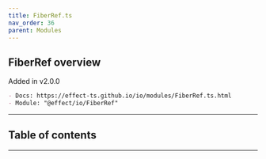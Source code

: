 ```yaml
---
title: FiberRef.ts
nav_order: 36
parent: Modules
---
```


## FiberRef overview

Added in v2.0.0

```md
- Docs: https://effect-ts.github.io/io/modules/FiberRef.ts.html
- Module: "@effect/io/FiberRef"
```

---

<h2 class="text-delta">Table of contents</h2>

---
